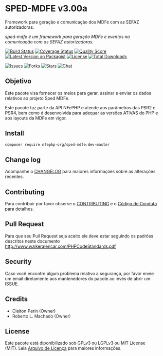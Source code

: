 # SPED-MDFE v3.00a

Framework para geração e comunicação dos MDFe com as SEFAZ autorizadoras.

*sped-mdfe é um framework para geração MDFe e eventos na comunicação com as SEFAZ autorizadoras.*

[![Build Status][ico-travis]][link-travis]
[![Coverage Status][ico-scrutinizer]][link-scrutinizer]
[![Quality Score][ico-code-quality]][link-code-quality]
[![Latest Version on Packagist][ico-version]][link-packagist]
[![License][ico-license]][link-packagist]
[![Total Downloads][ico-downloads]][link-downloads]

[![Issues][ico-issues]][link-issues]
[![Forks][ico-forks]][link-forks]
[![Stars][ico-stars]][link-stars]
[![Chat][ico-gitter]][link-gitter]

## Objetivo

Este pacote visa fornecer os meios para gerar, assinar e enviar os dados relativos ao projeto Sped MDFe.

Este pacote faz parte da API NFePHP e atende aos parâmetros das PSR2 e PSR4, bem como é desenvolvida para adequar as versões ATIVAS do PHP e aos layouts da MDFe em vigor.

## Install

```sh
composer require nfephp-org/sped-mdfe:dev-master
```

## Change log

Acompanhe o [CHANGELOG](CHANGELOG.md) para maiores informações sobre as alterações recentes.

## Contributing

Para contribuir por favor observe o [CONTRIBUTING](CONTRIBUTING.md) e o  [Código de Conduta](CONDUCT.md) para detalhes.

## Pull Request

Para que seu Pull Request seja aceito ele deve estar seguindo os padrões descritos neste documento <http://www.walkeralencar.com/PHPCodeStandards.pdf>

## Security

Caso você encontre algum problema relativo a segurança, por favor envie um email diretamente aos mantenedores do pacote ao invés de abrir um ISSUE.

## Credits

- Cleiton Perin (Owner)
- Roberto L. Machado (Owner)

## License

Este pacote está diponibilizado sob GPLv3 ou LGPLv3 ou MIT License (MIT). Leia  [Arquivo de Licença](LICENSE.md) para maiores informações.


[ico-stars]: https://img.shields.io/github/stars/nfephp-org/sped-mdfe.svg?style=flat-square
[ico-forks]: https://img.shields.io/github/forks/nfephp-org/sped-mdfe.svg?style=flat-square
[ico-issues]: https://img.shields.io/github/issues/nfephp-org/sped-mdfe.svg?style=flat-square
[ico-travis]: https://img.shields.io/travis/nfephp-org/sped-mdfe/master.svg?style=flat-square
[ico-scrutinizer]: https://img.shields.io/scrutinizer/coverage/g/nfephp-org/sped-mdfe.svg?style=flat-square
[ico-code-quality]: https://img.shields.io/scrutinizer/g/nfephp-org/sped-mdfe.svg?style=flat-square
[ico-downloads]: https://img.shields.io/packagist/dt/nfephp-org/sped-mdfe.svg?style=flat-square
[ico-version]: https://img.shields.io/packagist/v/nfephp-org/sped-mdfe.svg?style=flat-square
[ico-license]: https://poser.pugx.org/nfephp-org/nfephp/license.svg?style=flat-square
[ico-gitter]: https://img.shields.io/badge/GITTER-4%20users%20online-green.svg?style=flat-square

[link-packagist]: https://packagist.org/packages/nfephp-org/sped-mdfe
[link-travis]: https://travis-ci.org/nfephp-org/sped-mdfe
[link-scrutinizer]: https://scrutinizer-ci.com/g/nfephp-org/sped-mdfe/code-structure
[link-code-quality]: https://scrutinizer-ci.com/g/nfephp-org/sped-mdfe
[link-downloads]: https://packagist.org/packages/nfephp-org/sped-mdfe
[link-author]: https://github.com/nfephp-org
[link-issues]: https://github.com/nfephp-org/sped-mdfe/issues
[link-forks]: https://github.com/nfephp-org/sped-mdfe/network
[link-stars]: https://github.com/nfephp-org/sped-mdfe/stargazers
[link-gitter]: https://gitter.im/nfephp-org/sped-mdfe?utm_source=badge&utm_medium=badge&utm_campaign=pr-badge&utm_content=badge
